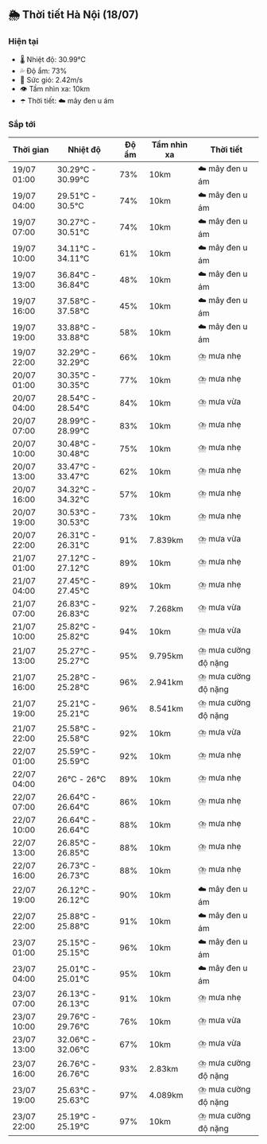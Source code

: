 ## 🌦️ Thời tiết Hà Nội (18/07)

### Hiện tại

- 🌡️ Nhiệt độ: 30.99℃
- 💦 Độ ẩm: 73%
- 💨 Sức gió: 2.42m/s
- 👁️ Tầm nhìn xa: 10km
- ☂️ Thời tiết: ☁️ mây đen u ám

### Sắp tới

| Thời gian | Nhiệt độ | Độ ẩm | Tầm nhìn xa | Thời tiết |
| --- | --- | --- | --- | --- |
| 19/07 01:00 | 30.29℃ - 30.99℃ | 73% | 10km | ☁️ mây đen u ám |
| 19/07 04:00 | 29.51℃ - 30.5℃ | 74% | 10km | ☁️ mây đen u ám |
| 19/07 07:00 | 30.27℃ - 30.51℃ | 74% | 10km | ☁️ mây đen u ám |
| 19/07 10:00 | 34.11℃ - 34.11℃ | 61% | 10km | ☁️ mây đen u ám |
| 19/07 13:00 | 36.84℃ - 36.84℃ | 48% | 10km | ☁️ mây đen u ám |
| 19/07 16:00 | 37.58℃ - 37.58℃ | 45% | 10km | ☁️ mây đen u ám |
| 19/07 19:00 | 33.88℃ - 33.88℃ | 58% | 10km | ☁️ mây đen u ám |
| 19/07 22:00 | 32.29℃ - 32.29℃ | 66% | 10km | ⛈️ mưa nhẹ |
| 20/07 01:00 | 30.35℃ - 30.35℃ | 77% | 10km | ⛈️ mưa nhẹ |
| 20/07 04:00 | 28.54℃ - 28.54℃ | 84% | 10km | ⛈️ mưa vừa |
| 20/07 07:00 | 28.99℃ - 28.99℃ | 83% | 10km | ⛈️ mưa nhẹ |
| 20/07 10:00 | 30.48℃ - 30.48℃ | 75% | 10km | ⛈️ mưa nhẹ |
| 20/07 13:00 | 33.47℃ - 33.47℃ | 62% | 10km | ⛈️ mưa nhẹ |
| 20/07 16:00 | 34.32℃ - 34.32℃ | 57% | 10km | ⛈️ mưa nhẹ |
| 20/07 19:00 | 30.53℃ - 30.53℃ | 73% | 10km | ⛈️ mưa nhẹ |
| 20/07 22:00 | 26.31℃ - 26.31℃ | 91% | 7.839km | ⛈️ mưa vừa |
| 21/07 01:00 | 27.12℃ - 27.12℃ | 89% | 10km | ⛈️ mưa nhẹ |
| 21/07 04:00 | 27.45℃ - 27.45℃ | 89% | 10km | ⛈️ mưa nhẹ |
| 21/07 07:00 | 26.83℃ - 26.83℃ | 92% | 7.268km | ⛈️ mưa vừa |
| 21/07 10:00 | 25.82℃ - 25.82℃ | 94% | 10km | ⛈️ mưa vừa |
| 21/07 13:00 | 25.27℃ - 25.27℃ | 95% | 9.795km | ⛈️ mưa cường độ nặng |
| 21/07 16:00 | 25.28℃ - 25.28℃ | 96% | 2.941km | ⛈️ mưa cường độ nặng |
| 21/07 19:00 | 25.21℃ - 25.21℃ | 96% | 8.541km | ⛈️ mưa cường độ nặng |
| 21/07 22:00 | 25.58℃ - 25.58℃ | 92% | 10km | ⛈️ mưa vừa |
| 22/07 01:00 | 25.59℃ - 25.59℃ | 92% | 10km | ⛈️ mưa nhẹ |
| 22/07 04:00 | 26℃ - 26℃ | 89% | 10km | ⛈️ mưa nhẹ |
| 22/07 07:00 | 26.64℃ - 26.64℃ | 86% | 10km | ⛈️ mưa nhẹ |
| 22/07 10:00 | 26.64℃ - 26.64℃ | 88% | 10km | ⛈️ mưa nhẹ |
| 22/07 13:00 | 26.85℃ - 26.85℃ | 88% | 10km | ⛈️ mưa nhẹ |
| 22/07 16:00 | 26.73℃ - 26.73℃ | 88% | 10km | ⛈️ mưa nhẹ |
| 22/07 19:00 | 26.12℃ - 26.12℃ | 90% | 10km | ☁️ mây đen u ám |
| 22/07 22:00 | 25.88℃ - 25.88℃ | 91% | 10km | ☁️ mây đen u ám |
| 23/07 01:00 | 25.15℃ - 25.15℃ | 96% | 10km | ☁️ mây đen u ám |
| 23/07 04:00 | 25.01℃ - 25.01℃ | 95% | 10km | ☁️ mây đen u ám |
| 23/07 07:00 | 26.13℃ - 26.13℃ | 91% | 10km | ⛈️ mưa nhẹ |
| 23/07 10:00 | 29.76℃ - 29.76℃ | 76% | 10km | ⛈️ mưa vừa |
| 23/07 13:00 | 32.06℃ - 32.06℃ | 67% | 10km | ⛈️ mưa vừa |
| 23/07 16:00 | 26.76℃ - 26.76℃ | 93% | 2.83km | ⛈️ mưa cường độ nặng |
| 23/07 19:00 | 25.63℃ - 25.63℃ | 97% | 4.089km | ⛈️ mưa cường độ nặng |
| 23/07 22:00 | 25.19℃ - 25.19℃ | 97% | 10km | ⛈️ mưa cường độ nặng |
